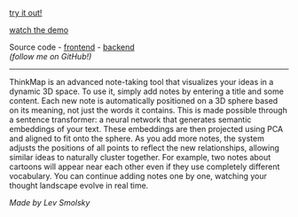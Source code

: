[try it out!](https://thinkmap-website.vercel.app/)

[watch the demo](https://thinkmap-website.vercel.app/demo)

Source code - [frontend](https://github.com/levtechs/thinkmap-website) - [backend](https://github.com/levtechs/thinkmap-backend)  
*(follow me on GitHub!)*

---

ThinkMap is an advanced note-taking tool that visualizes your ideas in a dynamic 3D space. To use it, simply add notes by entering a title and some content. Each new note is automatically positioned on a 3D sphere based on its meaning, not just the words it contains. This is made possible through a sentence transformer: a neural network that generates semantic embeddings of your text. These embeddings are then projected using PCA and aligned to fit onto the sphere. As you add more notes, the system adjusts the positions of all points to reflect the new relationships, allowing similar ideas to naturally cluster together. For example, two notes about cartoons will appear near each other even if they use completely different vocabulary. You can continue adding notes one by one, watching your thought landscape evolve in real time.

*Made by Lev Smolsky*
